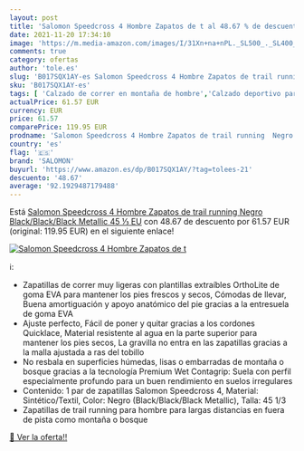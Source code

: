 ```yaml
---
layout: post
title: 'Salomon Speedcross 4 Hombre Zapatos de t al 48.67 % de descuento'
date: 2021-11-20 17:34:10
image: 'https://m.media-amazon.com/images/I/31Xn+na+nPL._SL500_._SL400_.jpg'
comments: true
category: ofertas
author: 'tole.es'
slug: 'B017SQX1AY-es Salomon Speedcross 4 Hombre Zapatos de trail running Negro...'
sku: 'B017SQX1AY-es'
tags: [ 'Calzado de correr en montaña de hombre','Calzado deportivo para hombre','Calzados de running para hombre','Zapatillas y calzado deportivo para hombre','Zapatos','Zapatos para hombre','Zapatos y complementos','salomon','zapatos', ]
actualPrice: 61.57 EUR
currency: EUR
price: 61.57
comparePrice: 119.95 EUR
prodname: 'Salomon Speedcross 4 Hombre Zapatos de trail running  Negro  Black/Black/Black Metallic   45 ⅓ EU'
country: 'es'
flag: '🇪🇸'
brand: 'SALOMON'
buyurl: 'https://www.amazon.es/dp/B017SQX1AY/?tag=tolees-21'
descuento: '48.67'
average: '92.1929487179488'
---
```


Está [Salomon Speedcross 4 Hombre Zapatos de trail running  Negro  Black/Black/Black Metallic   45 ⅓ EU](https://www.amazon.es/dp/B017SQX1AY/?tag=tolees-21) con 48.67 de descuento por 61.57 EUR (original: 119.95 EUR) en el siguiente enlace!

[![Salomon Speedcross 4 Hombre Zapatos de t](https://m.media-amazon.com/images/I/31Xn+na+nPL._SL500_._SL400_.jpg)](https://www.amazon.es/dp/B017SQX1AY/?tag=tolees-21)

ℹ️:

- Zapatillas de correr muy ligeras con plantillas extraíbles OrthoLite de goma EVA para mantener los pies frescos y secos, Cómodas de llevar, Buena amortiguación y apoyo anatómico del pie gracias a la entresuela de goma EVA
- Ajuste perfecto, Fácil de poner y quitar gracias a los cordones Quicklace, Material resistente al agua en la parte superior para mantener los pies secos, La gravilla no entra en las zapatillas gracias a la malla ajustada a ras del tobillo
- No resbala en superficies húmedas, lisas o embarradas de montaña o bosque gracias a la tecnología Premium Wet Contagrip: Suela con perfil especialmente profundo para un buen rendimiento en suelos irregulares
- Contenido: 1 par de zapatillas Salomon Speedcross 4, Material: Sintético/Textil, Color: Negro (Black/Black/Black Metallic), Talla: 45 1/3
- Zapatillas de trail running para hombre para largas distancias en fuera de pista como montaña o bosque

[🛒 Ver la oferta!!](https://www.amazon.es/dp/B017SQX1AY/?tag=tolees-21)
